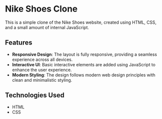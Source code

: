 # Nike Shoes Clone

This is a simple clone of the Nike Shoes website, created using HTML, CSS, and a small amount of internal JavaScript.

## Features

- **Responsive Design**: The layout is fully responsive, providing a seamless experience across all devices.
- **Interactive UI**: Basic interactive elements are added using JavaScript to enhance the user experience.
- **Modern Styling**: The design follows modern web design principles with clean and minimalistic styling.

## Technologies Used

- HTML
- CSS

